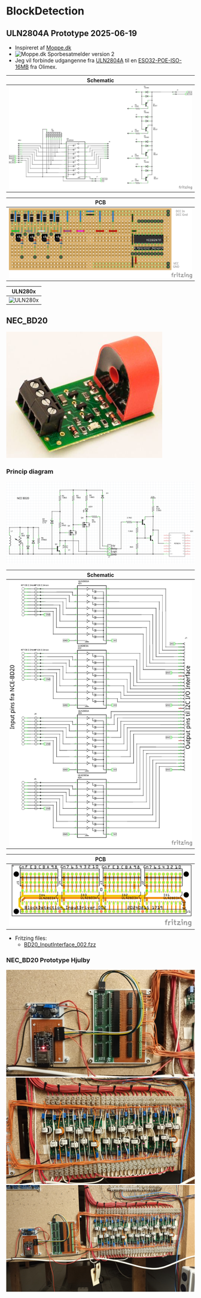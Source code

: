 # BlockDetection

## ULN2804A Prototype 2025-06-19

* Inspireret af [Moppe.dk](https://moppe.dk/besat.html) 
* ![Moppe.dk](./ULN2804A/Skærmbillede%20fra%202025-06-19%2021-06-42.png)
Sporbesatmelder version 2
* Jeg vil forbinde udgangenne fra [ULN2804A](https://www.st.com/resource/en/datasheet/uln2801a.pdf) til en [ESO32-POE-ISO-16MB](https://www.olimex.com/Products/IoT/ESP32/ESP32-POE-ISO/open-source-hardware) fra Olimex.



|Schematic|
|:---:|
|![schem](./ULN2804A/Sporbesat_001_schem.png)|

|PCB|
|:---:|
|![PCB](./ULN2804A/Sporbesat_001_bb.png)|

|ULN280x|
|:---:|
|![ULN280x](./ULN2804A/Skærmbillede%20fra%202025-06-19%2021-01-36.png)|

## NEC_BD20

![schem](./NEC_BD20/Images/BD20.png)

### Princip diagram

![schem](./NEC_BD20/NEC_BD20_Diagram/NCE_BD20.png)

|Schematic|
|:---:|
|![schem](./NEC_BD20/BD20_InputInterface/BD20_InputInterface_002_schem.png)|

|PCB|
|:---:|
|![PCB](./NEC_BD20/BD20_InputInterface/BD20_InputInterface_002_pcb.png)|

* Fritzing files:
  * [BD20_InputInterface_002.fzz](./NEC_BD20/BD20_InputInterface/BD20_InputInterface_002.fzz)

### NEC_BD20 Prototype Hjulby

![PCB](./NEC_BD20/Images/20240522_190354.jpg)
![BD20](./NEC_BD20/Images/20240522_190359.jpg)
![BD20](./NEC_BD20/Images/20240522_190401.jpg)
